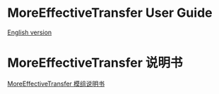 # MoreEffectiveTransfer User Guide
[English version](https://github.com/pcfantasy/MoreEffectiveTransfer/wiki/English-UG) <br>
# MoreEffectiveTransfer 说明书
[MoreEffectiveTransfer 模组说明书](https://github.com/pcfantasy/MoreEffectiveTransfer/wiki/%E4%B8%AD%E6%96%87%E8%AF%B4%E6%98%8E%E4%B9%A6) <br>
